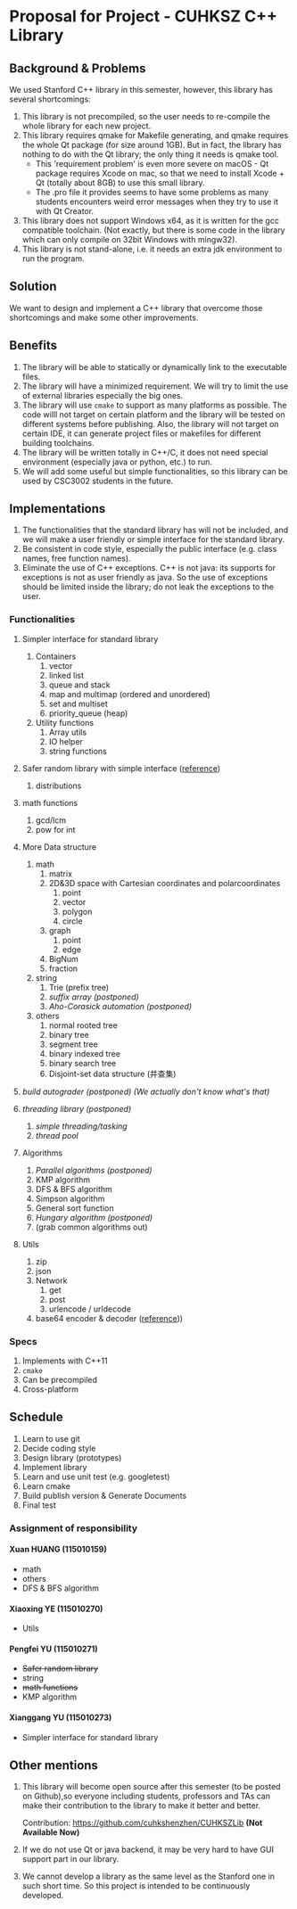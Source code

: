 # Proposal for Project - CUHKSZ C++ Library

## Background & Problems

We used Stanford C++ library in this semester, however, this library has several shortcomings:

1. This library is not precompiled, so the user needs to re-compile the whole library for each new project.
2. This library requires qmake for Makefile generating, and qmake requires the whole Qt package (for size around 1GB). But in fact, the library has nothing to do with the Qt library; the only thing it needs is qmake tool.
    - This 'requirement problem' is even more severe on macOS - Qt package requires Xcode on mac, so that we need to install Xcode + Qt (totally about 8GB) to use this small library.
    - The .pro file it provides seems to have some problems as many students encounters weird error messages when they try to use it with Qt Creator.
3. This library does not support Windows x64, as it is written for the gcc compatible toolchain. (Not exactly, but there is some code in the library which can only compile on 32bit Windows with mingw32).
4. This library is not stand-alone, i.e. it needs an extra jdk environment to run the program.

## Solution

We want to design and implement a C++ library that overcome those shortcomings and make some other improvements.

## Benefits

1. The library will be able to statically or dynamically link to the executable files.
2. The library  will have a minimized requirement. We will try to limit the use of external libraries especially the big ones.
3. The library  will use `cmake` to support as many platforms as possible. The code willl not target on certain platform and the library will be tested on different systems before publishing. Also, the library will not target on certain IDE, it can generate project files or makefiles for different building toolchains.
4. The library  will be written totally in C++/C, it does not need special environment (especially java or python, etc.) to run.
5. We will add some useful but simple functionalities, so this library can be used by CSC3002 students in the future.

## Implementations

1. The functionalities that the standard library has will not be included, and we will make a user friendly or simple interface for the standard library.
2. Be consistent in code style, especially the public interface (e.g. class names, free function names).
3. Eliminate the use of C++ exceptions. C++ is not java: its supports for exceptions is not as user friendly as java. So the use of exceptions should be limited inside the library; do not leak the exceptions to the user.

### Functionalities

1. Simpler interface for standard library
    1. Containers
        1. vector
        2. linked list
        3. queue and stack
        4. map and multimap (ordered and unordered)
        5. set and multiset
        6. priority_queue (heap)
    2. Utility functions
        1. Array utils
        2. IO helper
        3. string functions

2. Safer random library with simple interface ([reference](http://en.cppreference.com/w/cpp/numeric/random))
    1. distributions

3. math functions
    1. gcd/lcm
    2. pow for int

4. More Data structure
    1. math
        1. matrix
        2. 2D&3D space with Cartesian coordinates and polarcoordinates
            1. point
            2. vector
            3. polygon
            4. circle
        3. graph
            1. point
            2. edge
        4. BigNum
        5. fraction
    2. string
        1. Trie (prefix tree)
        2. *suffix array* *(postponed)*
        3. *Aho-Corasick automation* *(postponed)*
    3. others
        1. normal rooted tree
        2. binary tree
        3. segment tree
        4. binary indexed tree
        5. binary search tree
        6. Disjoint-set data structure (并查集)

5. *build autograder (postponed) (We actually don't know what's that)*
6. *threading library (postponed)*
    1. *simple threading/tasking*
    2. *thread pool*

7. Algorithms
    1. *Parallel algorithms (postponed)*
    2. KMP algorithm
    3. DFS & BFS algorithm
    4. Simpson algorithm
    5. General sort function
    6. *Hungary algorithm (postponed)*
    7. (grab common algorithms out)

8. Utils
    1. zip
    2. json
    3. Network
        1. get
        2. post
        3. urlencode / urldecode
    4. base64 encoder & decoder ([reference](http://libb64.sourceforge.net/)))

### Specs

1. Implements with C++11
2. `cmake`
3. Can be precompiled
4. Cross-platform

## Schedule

1. Learn to use git
2. Decide coding style
3. Design library (prototypes)
4. Implement library
5. Learn and use unit test (e.g. googletest)
6. Learn cmake
7. Build publish version & Generate Documents
8. Final test

###  Assignment of responsibility
#### Xuan HUANG (115010159)
- math
- others
- DFS & BFS algorithm

#### Xiaoxing YE (115010270)
- Utils

#### Pengfei YU (115010271)
- ~~Safer random library~~
- string
- ~~math functions~~
- KMP algorithm

#### Xianggang YU (115010273)
- Simpler interface for standard library



## Other mentions

1. This library will become open source after this semester (to be posted on Github),so everyone including students, professors and TAs can make their contribution to the library to make it better and better.

    Contribution: https://github.com/cuhkshenzhen/CUHKSZLib
    **(Not Available Now)**

2. If we do not use Qt or java backend, it may be very hard to have GUI support part in our library.
3. We cannot develop a library as the same level as the Stanford one in such short time. So this project is intended to be continuously developed.
